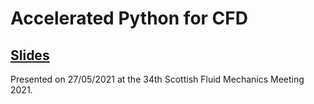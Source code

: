 # Accelerated Python for CFD

## [Slides](http://jamiejquinn.com/melvin.py-pres-scottish-fluid-mech-meeting-2021/slides.html#/accelerated-python-for-cfd)

Presented on 27/05/2021 at the 34th Scottish Fluid Mechanics Meeting 2021.
